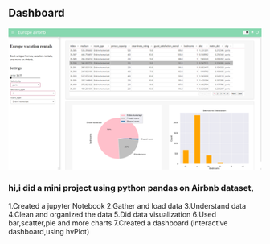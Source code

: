 ## Dashboard

![Dashboard](Dashboard.png)
 
### hi,i did a mini project using python pandas on Airbnb dataset,
1.Created a jupyter Notebook
2.Gather and load data
3.Understand data
4.Clean and organized the data
5.Did data visualization
6.Used bar,scatter,pie and more charts 
7.Created a dashboard (interactive dashboard,using hvPlot)
